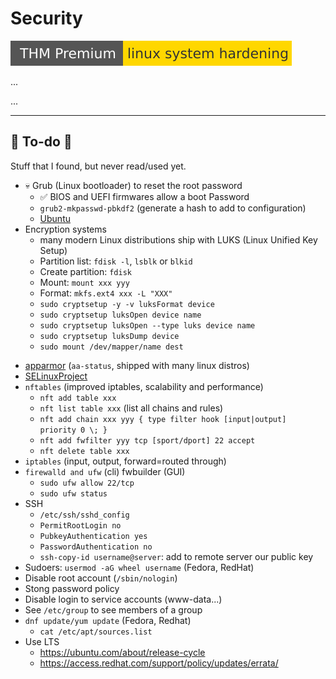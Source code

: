 # Security

[![linuxsystemhardening](../../../cybersecurity/_badges/thmp/linuxsystemhardening.svg)](https://tryhackme.com/room/linuxsystemhardening)

<div class="row row-cols-md-2"><div>
...
</div><div>

...
</div></div>

<hr class="sep-both">

## 👻 To-do 👻

Stuff that I found, but never read/used yet.

<div class="row row-cols-md-2"><div>

* 💀 Grub (Linux bootloader) to reset the root password
  * ✅ BIOS and UEFI firmwares allow a boot Password
  * `grub2-mkpasswd-pbkdf2` (generate a hash to add to configuration)
  * [Ubuntu](https://help.ubuntu.com/community/Grub2/Passwords)
* Encryption systems
  * many modern Linux distributions ship with LUKS (Linux Unified Key Setup)
  * Partition list: `fdisk -l`, `lsblk` or `blkid`
  * Create partition: `fdisk`
  * Mount: `mount xxx yyy`
  * Format: `mkfs.ext4 xxx -L "XXX"`
  * `sudo cryptsetup -y -v luksFormat device`
  * `sudo cryptsetup luksOpen device name`
  * `sudo cryptsetup luksOpen --type luks device name`
  * `sudo cryptsetup luksDump device`
  * `sudo mount /dev/mapper/name dest`
</div><div>

* [apparmor](https://www.apparmor.net/) (`aa-status`, shipped with many linux distros)
* [SELinuxProject](https://github.com/SELinuxProject)
* `nftables` (improved iptables, scalability and performance)
  * `nft add table xxx`
  * `nft list table xxx` (list all chains and rules)
  * `nft add chain xxx yyy { type filter hook [input|output] priority 0 \; }`
  * `nft add fwfilter yyy tcp [sport/dport] 22 accept`
  * `nft delete table xxx`
* `iptables` (input, output, forward=routed through)
* `firewalld and ufw` (cli) fwbuilder (GUI)
  * `sudo ufw allow 22/tcp`
  * `sudo ufw status`
* SSH
  * `/etc/ssh/sshd_config`
  * `PermitRootLogin no`
  * `PubkeyAuthentication yes`
  * `PasswordAuthentication no`
  * `ssh-copy-id username@server`: add to remote server our public key
* Sudoers: `usermod -aG wheel username` (Fedora, RedHat)
* Disable root account (`/sbin/nologin`)
* Stong password policy
* Disable login to service accounts (www-data...)
* See `/etc/group` to see members of a group
* `dnf update/yum update` (Fedora, Redhat)
  * `cat /etc/apt/sources.list`
* Use LTS
  * https://ubuntu.com/about/release-cycle
  * https://access.redhat.com/support/policy/updates/errata/
</div></div>